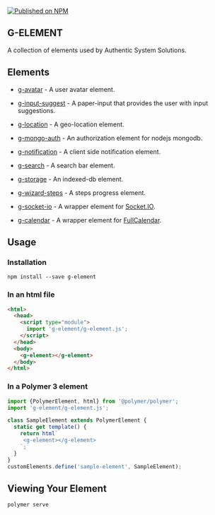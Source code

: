 [![Published on NPM](https://img.shields.io/npm/v/g-element.svg)](https://www.npmjs.com/package/g-element)

## G-ELEMENT

A collection of elements used by Authentic System Solutions.

## Elements

- [g-avatar](https://github.com/tigerlegab/g-element/tree/master/elements) - A user avatar element.

- [g-input-suggest](https://github.com/tigerlegab/g-element/tree/master/elements) - A paper-input that provides the user with input suggestions.

- [g-location](https://github.com/tigerlegab/g-element/tree/master/elements) - A geo-location element.

- [g-mongo-auth](https://github.com/tigerlegab/g-element/tree/master/elements) - An authorization element for nodejs mongodb.

- [g-notification](https://github.com/tigerlegab/g-element/tree/master/elements) - A client side notification element.

- [g-search](https://github.com/tigerlegab/g-element/tree/master/elements) - A search bar element.

- [g-storage](https://github.com/tigerlegab/g-element/tree/master/elements) - An indexed-db element.

- [g-wizard-steps](https://github.com/tigerlegab/g-element/tree/master/elements) - A steps progress element.

- [g-socket-io](https://github.com/tigerlegab/g-element/tree/master/elements/g-socket-io) - A wrapper element for [Socket.IO](https://socket.io/).

- [g-calendar](https://github.com/tigerlegab/g-element/tree/master/elements/g-calendar) - A wrapper element for [FullCalendar](https://fullcalendar.io/).

## Usage

### Installation
```
npm install --save g-element
```

### In an html file
```html
<html>
  <head>
    <script type="module">
      import 'g-element/g-element.js';
    </script>
  </head>
  <body>
    <g-element></g-element>
  </body>
</html>
```

### In a Polymer 3 element
```js
import {PolymerElement, html} from '@polymer/polymer';
import 'g-element/g-element.js';

class SampleElement extends PolymerElement {
  static get template() {
    return html`
     <g-element></g-element>
    `;
  }
}
customElements.define('sample-element', SampleElement);
```

## Viewing Your Element
```
polymer serve
```